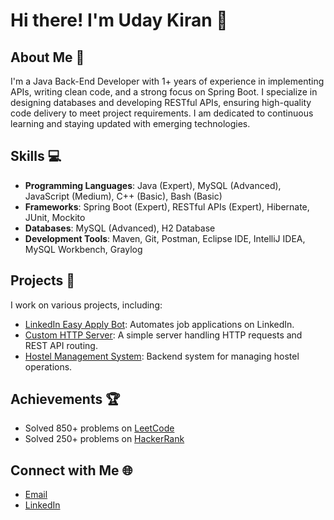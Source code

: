 # Hi there! I'm Uday Kiran 👋

## About Me 🌟
I'm a Java Back-End Developer with 1+ years of experience in implementing APIs, writing clean code, and a strong focus on Spring Boot. I specialize in designing databases and developing RESTful APIs, ensuring high-quality code delivery to meet project requirements. I am dedicated to continuous learning and staying updated with emerging technologies.

## Skills 💻
- **Programming Languages**: Java (Expert), MySQL (Advanced), JavaScript (Medium), C++ (Basic), Bash (Basic)
- **Frameworks**: Spring Boot (Expert), RESTful APIs (Expert), Hibernate, JUnit, Mockito
- **Databases**: MySQL (Advanced), H2 Database
- **Development Tools**: Maven, Git, Postman, Eclipse IDE, IntelliJ IDEA, MySQL Workbench, Graylog

## Projects 🚀
I work on various projects, including:
- [LinkedIn Easy Apply Bot](https://github.com/git-uday-kiran/linkedin-bot): Automates job applications on LinkedIn.
- [Custom HTTP Server](https://github.com/git-uday-kiran/http-server): A simple server handling HTTP requests and REST API routing.
- [Hostel Management System](https://github.com/git-uday-kiran/hostel-management): Backend system for managing hostel operations.

## Achievements 🏆
- Solved 850+ problems on [LeetCode](https://leetcode.com/u/udaykiran0486)
- Solved 250+ problems on [HackerRank](https://www.hackerrank.com/profile/udaykiran0486)

## Connect with Me 🌐
- [Email](mailto:udaykiran0486@gmail.com)
- [LinkedIn](https://www.linkedin.com/in/udaykiran0486)
